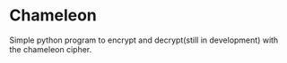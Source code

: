 # Chameleon
Simple python program to encrypt and decrypt(still in development) with the chameleon cipher.
